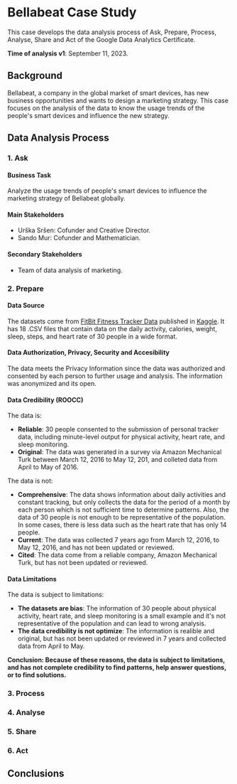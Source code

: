 # Bellabeat Case Study

This case develops the data analysis process of Ask, Prepare, Process, Analyse, Share and Act of the Google Data Analytics Certificate.

__Time of analysis v1__: September 11, 2023.

## Background

Bellabeat, a company in the global market of smart devices, has new business opportunities and wants to design a marketing strategy. This case focuses on the analysis of the data to know the usage trends of the people's smart devices and influence the new strategy.

## Data Analysis Process

### 1. Ask

#### Business Task
Analyze the usage trends of people's smart devices to influence the marketing strategy of Bellabeat globally.

#### Main Stakeholders
* Urška Sršen: Cofunder and Creative Director.
* Sando Mur: Cofunder and Mathematician.

#### Secondary Stakeholders
* Team of data analysis of marketing.

### 2. Prepare

#### Data Source
The datasets come from [FitBit Fitness Tracker Data](https://www.kaggle.com/datasets/arashnic/fitbit?resource=download) published in [Kaggle](https://www.kaggle.com/). It has 18 .CSV files that contain data on the daily activity, calories, weight, sleep, steps, and heart rate of 30 people in a wide format.

#### Data Authorization, Privacy, Security and Accesibility
The data meets the Privacy Information since the data was authorized and consented by each person to further usage and analysis. The information was anonymized and its open.

#### Data Credibility (ROOCC)

The data is:
* __Reliable__: 30 people consented to the submission of personal tracker data, including minute-level output for physical activity, heart rate, and sleep monitoring.
* __Original__: The data was generated in a survey via Amazon Mechanical Turk between March 12, 2016 to May 12, 201, and colleted data from April to May of 2016.

The data is not:
* __Comprehensive__: The data shows information about daily activities and constant tracking, but only collects the data for the period of a month by each person which is not sufficient time to determine patterns.
Also, the data of 30 people is not enough to be representative of the population. In some cases, there is less data such as the heart rate that has only 14 people.
* __Current__: The data was collected 7 years ago from March 12, 2016, to May 12, 2016, and has not been updated or reviewed.
* __Cited__: The data come from a reliable company, Amazon Mechanical Turk, but has not been updated or reviewed. 

#### Data Limitations
The data is subject to limitations:

* __The datasets are bias__: The information of 30 people about physical activity, heart rate, and sleep monitoring is a small example and it's not representative of the population and can lead to wrong analysis.
* __The data credibility is not optimize__: The information is realible and original, but has not been updated or reviewed in 7 years and collected data from April to May.

__Conclusion: Because of these reasons, the data is subject to limitations, and has not complete credibility to find patterns, help answer questions, or to find solutions.__

### 3. Process
### 4. Analyse
### 5. Share
### 6. Act

## Conclusions

